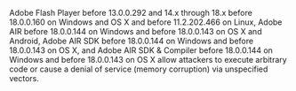 Adobe Flash Player before 13.0.0.292 and 14.x through 18.x before 18.0.0.160 on Windows and OS X and before 11.2.202.466 on Linux, Adobe AIR before 18.0.0.144 on Windows and before 18.0.0.143 on OS X and Android, Adobe AIR SDK before 18.0.0.144 on Windows and before 18.0.0.143 on OS X, and Adobe AIR SDK & Compiler before 18.0.0.144 on Windows and before 18.0.0.143 on OS X allow attackers to execute arbitrary code or cause a denial of service (memory corruption) via unspecified vectors.